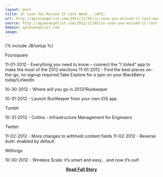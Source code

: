 ```yaml
---
layout: post
title: In Case You Missed It Last Week...(API)
url: http://apievangelist.com/2012/11/05/in-case-you-missed-it-last-week…api/
source: http://apievangelist.com/2012/11/05/in-case-you-missed-it-last-week…api/
domain: apievangelist.com
image: 
---
```

{% include JB/setup %}<p>Foursquare




11-01-2012 -&nbsp;Everything you need to know &ndash; connect the &ldquo;I Voted&rdquo; app to make the most of the 2012 elections
11-01-2012 -&nbsp;Find the best places on-the-go, no signup required.Take Explore for a spin on your BlackBerry today!LinkedIn




10-30-2012 -&nbsp;Where will you go in 2013?Runkeeper




10-31-2012 -&nbsp;Launch RunKeeper from your own iOS app





Tumblr




10-31-2012 -&nbsp;Collins - Infrastructure Management for Engineers





Twitter




11-02-2012 -&nbsp;More changes to withheld content fields
11-02-2012 -&nbsp;Reverse Auth: enabled by default





Withings




10-30-2012 -&nbsp;Wireless Scale: it&rsquo;s smart and easy&hellip; and now it&rsquo;s out!</p>
<center><p><a href="http://apievangelist.com/2012/11/05/in-case-you-missed-it-last-week…api/" style='padding:25px; font-sze:18px; font-weight: bold;'>Read Full Story</a></p></center>
